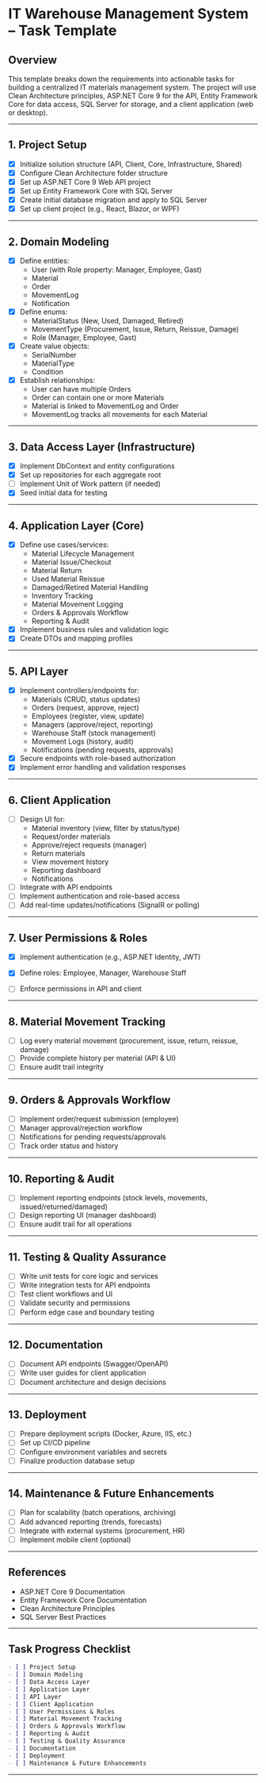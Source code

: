 # IT Warehouse Management System – Task Template

## Overview
This template breaks down the requirements into actionable tasks for building a centralized IT materials management system. The project will use Clean Architecture principles, ASP.NET Core 9 for the API, Entity Framework Core for data access, SQL Server for storage, and a client application (web or desktop).

---

## 1. Project Setup

- [x] Initialize solution structure (API, Client, Core, Infrastructure, Shared)
- [x] Configure Clean Architecture folder structure
- [x] Set up ASP.NET Core 9 Web API project
- [x] Set up Entity Framework Core with SQL Server
- [x] Create initial database migration and apply to SQL Server
- [x] Set up client project (e.g., React, Blazor, or WPF)

---

## 2. Domain Modeling

- [x] Define entities:
    - User (with Role property: Manager, Employee, Gast)
    - Material
    - Order
    - MovementLog
    - Notification
- [x] Define enums:
    - MaterialStatus (New, Used, Damaged, Retired)
    - MovementType (Procurement, Issue, Return, Reissue, Damage)
    - Role (Manager, Employee, Gast)
- [x] Create value objects:
    - SerialNumber
    - MaterialType
    - Condition
- [x] Establish relationships:
    - User can have multiple Orders
    - Order can contain one or more Materials
    - Material is linked to MovementLog and Order
    - MovementLog tracks all movements for each Material

---

## 3. Data Access Layer (Infrastructure)

- [x] Implement DbContext and entity configurations
- [x] Set up repositories for each aggregate root
- [ ] Implement Unit of Work pattern (if needed)
- [x] Seed initial data for testing

---

## 4. Application Layer (Core)

- [x] Define use cases/services:
    - Material Lifecycle Management
    - Material Issue/Checkout
    - Material Return
    - Used Material Reissue
    - Damaged/Retired Material Handling
    - Inventory Tracking
    - Material Movement Logging
    - Orders & Approvals Workflow
    - Reporting & Audit
- [x] Implement business rules and validation logic
- [x] Create DTOs and mapping profiles

---

## 5. API Layer

- [x] Implement controllers/endpoints for:
    - Materials (CRUD, status updates)
    - Orders (request, approve, reject)
    - Employees (register, view, update)
    - Managers (approve/reject, reporting)
    - Warehouse Staff (stock management)
    - Movement Logs (history, audit)
    - Notifications (pending requests, approvals)
- [x] Secure endpoints with role-based authorization
- [x] Implement error handling and validation responses

---

## 6. Client Application

- [ ] Design UI for:
    - Material inventory (view, filter by status/type)
    - Request/order materials
    - Approve/reject requests (manager)
    - Return materials
    - View movement history
    - Reporting dashboard
    - Notifications
- [ ] Integrate with API endpoints
- [ ] Implement authentication and role-based access
- [ ] Add real-time updates/notifications (SignalR or polling)

---



## 7. User Permissions & Roles

- [x] Implement authentication (e.g., ASP.NET Identity, JWT)
- [x] Define roles: Employee, Manager, Warehouse Staff
- [ ] Enforce permissions in API and client


---

## 8. Material Movement Tracking

- [ ] Log every material movement (procurement, issue, return, reissue, damage)
- [ ] Provide complete history per material (API & UI)
- [ ] Ensure audit trail integrity

---

## 9. Orders & Approvals Workflow

- [ ] Implement order/request submission (employee)
- [ ] Manager approval/rejection workflow
- [ ] Notifications for pending requests/approvals
- [ ] Track order status and history

---

## 10. Reporting & Audit

- [ ] Implement reporting endpoints (stock levels, movements, issued/returned/damaged)
- [ ] Design reporting UI (manager dashboard)
- [ ] Ensure audit trail for all operations

---

## 11. Testing & Quality Assurance

- [ ] Write unit tests for core logic and services
- [ ] Write integration tests for API endpoints
- [ ] Test client workflows and UI
- [ ] Validate security and permissions
- [ ] Perform edge case and boundary testing

---

## 12. Documentation

- [ ] Document API endpoints (Swagger/OpenAPI)
- [ ] Write user guides for client application
- [ ] Document architecture and design decisions

---

## 13. Deployment

- [ ] Prepare deployment scripts (Docker, Azure, IIS, etc.)
- [ ] Set up CI/CD pipeline
- [ ] Configure environment variables and secrets
- [ ] Finalize production database setup

---

## 14. Maintenance & Future Enhancements

- [ ] Plan for scalability (batch operations, archiving)
- [ ] Add advanced reporting (trends, forecasts)
- [ ] Integrate with external systems (procurement, HR)
- [ ] Implement mobile client (optional)

---

## References

- ASP.NET Core 9 Documentation
- Entity Framework Core Documentation
- Clean Architecture Principles
- SQL Server Best Practices

---

## Task Progress Checklist

```markdown
- [ ] Project Setup
- [ ] Domain Modeling
- [ ] Data Access Layer
- [ ] Application Layer
- [ ] API Layer
- [ ] Client Application
- [ ] User Permissions & Roles
- [ ] Material Movement Tracking
- [ ] Orders & Approvals Workflow
- [ ] Reporting & Audit
- [ ] Testing & Quality Assurance
- [ ] Documentation
- [ ] Deployment
- [ ] Maintenance & Future Enhancements
```

---
